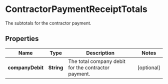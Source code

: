

# ContractorPaymentReceiptTotals

The subtotals for the contractor payment.

## Properties

| Name | Type | Description | Notes |
|------------ | ------------- | ------------- | -------------|
|**companyDebit** | **String** | The total company debit for the contractor payment. |  [optional] |



